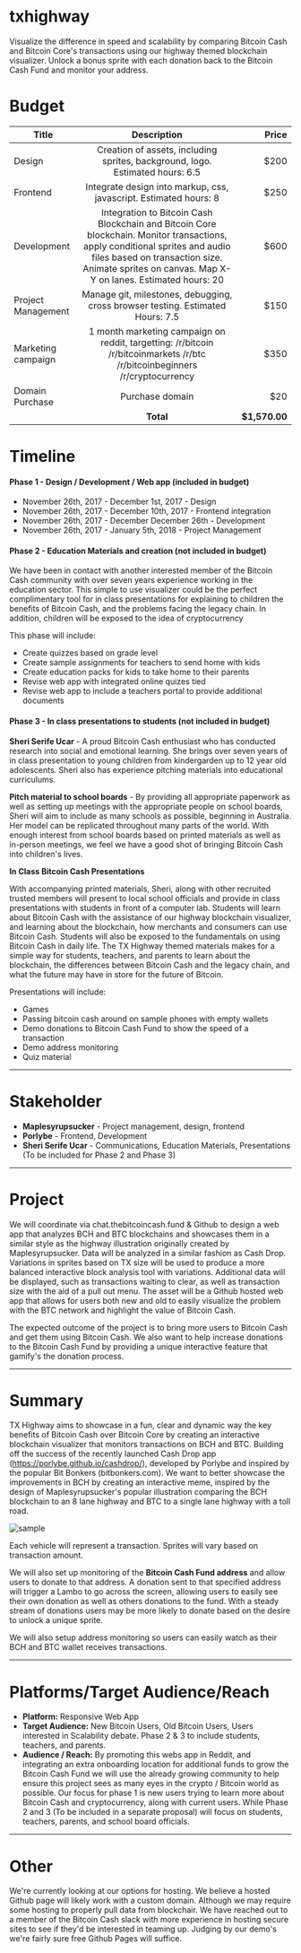 # txhighway

Visualize the difference in speed and scalability by comparing Bitcoin Cash and Bitcoin Core's transactions using our highway themed blockchain visualizer. Unlock a bonus sprite with each donation back to the Bitcoin Cash Fund and monitor your address. 


Budget
===

| Title         | Description           | Price  |
| ------------- |:-------------:| -----:|
| Design      | Creation of assets, including sprites, background, logo. Estimated hours: 6.5  | $200 |
| Frontend      | Integrate design into markup, css, javascript. Estimated hours: 8  | $250 |
| Development      | Integration to Bitcoin Cash Blockchain and Bitcoin Core blockchain. Monitor transactions, apply conditional sprites and audio files based on transaction size. Animate sprites on canvas. Map X-Y on lanes. Estimated hours: 20     |   $600 |
| Project Management  | Manage git, milestones, debugging, cross browser testing. Estimated Hours: 7.5     |    $150 |
| Marketing campaign | 1 month marketing campaign on reddit, targetting: /r/bitcoin /r/bitcoinmarkets /r/btc /r/bitcoinbeginners /r/cryptocurrency | $350|
|Domain Purchase | Purchase domain | $20 |
| | **Total** | **$1,570.00**|

Timeline
===


#### Phase 1 - Design / Development / Web app (included in budget)

- November 26th, 2017 - December 1st, 2017 - Design 
- November 26th, 2017 - December 10th, 2017 - Frontend integration
- November 26th, 2017 - December December 26th - Development
- November 26th, 2017 - January 5th, 2018 - Project Management

#### Phase 2 - Education Materials and creation (not included in budget)

We have been in contact with another interested member of the Bitcoin Cash community with over seven years experience working in the education sector. This simple to use visualizer could be the perfect complimentary tool for in class presentations for explaining to children the benefits of Bitcoin Cash, and the problems facing the legacy chain. In addition, children will be exposed to the idea of cryptocurrency 

This phase will include:

- Create quizzes based on grade level
- Create sample assignments for teachers to send home with kids
- Create education packs for kids to take home to their parents
- Revise web app with integrated online quizes tied
- Revise web app to include a teachers portal   to provide additional documents 

#### Phase 3 - In class presentations to students (not included in budget)

**Sheri Serife Ucar** - A proud Bitcoin Cash enthusiast who has conducted research into social and emotional learning. She brings over seven years of in class presentation to young children from kindergarden up to 12 year old adolescents. Sheri also has experience pitching materials into educational curriculums. 

**Pitch material to school boards** - By providing all appropriate paperwork as well as setting up meetings with the appropriate people on school boards, Sheri will aim to include as many schools as possible, beginning in Australia. Her model can be replicated throughout many parts of the world. With enough interest from school boards based on printed materials as well as in-person meetings, we feel we have a good shot of bringing Bitcoin Cash into children's lives. 

**In Class Bitcoin Cash Presentations**

With accompanying printed materials, Sheri, along with other recruited trusted members will present to local school officials and provide in class presentations with students in front of a computer lab. Students will learn about Bitcoin Cash with the assistance of our highway blockchain visualizer, and learning about the blockchain, how merchants and consumers can use Bitcoin Cash. Students will also be exposed to the fundamentals on using Bitcoin Cash in daily life. The TX Highway themed materials makes for a simple way for students, teachers, and parents to learn about the blockchain, the differences between Bitcoin Cash and the legacy chain, and what the future may have in store for the future of Bitcoin.


Presentations will include: 

- Games
- Passing bitcoin cash around on sample phones with empty wallets
- Demo donations to Bitcoin Cash Fund to show the speed of a transaction
- Demo address monitoring
- Quiz material


___

Stakeholder
===

+ **Maplesyrupsucker** - Project management, design, frontend
+ **Porlybe** - Frontend, Development
+ **Sheri Serife Ucar** - Communications, Education Materials, Presentations (To be included for Phase 2 and Phase 3)

___

Project
===

We will coordinate via chat.thebitcoincash.fund & Github to design a web app that analyzes BCH and BTC blockchains and showcases them in a similar style as the highway illustration originally created by Maplesyrupsucker. Data will be analyzed in a similar fashion as Cash Drop. Variations in sprites based on TX size will be used to produce a more balanced interactive block analysis tool with variations. Additional data will be displayed, such as transactions waiting to clear, as well as transaction size with the aid of a pull out menu. The asset will be a Github hosted web app that allows for users both new and old to easily visualize the problem with the BTC network and highlight the value of Bitcoin Cash.  

The expected outcome of the project is to bring more users to Bitcoin Cash and get them using Bitcoin Cash. We also want to help increase donations to the Bitcoin Cash Fund by providing a unique interactive feature that gamify's the donation process.

___

Summary
===

TX Highway aims to showcase in a fun, clear and dynamic way the key benefits of Bitcoin Cash over Bitcoin Core by creating an interactive blockchain visualizer that monitors transactions on BCH and BTC. Building off the success of the recently launched Cash Drop app (https://porlybe.github.io/cashdrop/), developed by Porlybe and inspired by the popular Bit Bonkers (bitbonkers.com). We want to better showcase the improvements in BCH by creating an interactive meme, inspired by the design of Maplesyrupsucker's popular illustration comparing the BCH blockchain to an 8 lane highway and BTC to a single lane highway with a toll road. 

![sample](https://puu.sh/ytDPL/5e6d00e149.png "Sample")

Each vehicle will represent a transaction. Sprites will vary based on transaction amount. 

We will also set up monitoring of the **Bitcoin Cash Fund address** and allow users to donate to that address. A donation sent to that specified address will trigger a Lambo to go across the screen, allowing users to easily see their own donation as well as others donations to the fund. With a steady stream of donations users may be more likely to donate based on the desire to unlock a unique sprite. 

We will also setup address monitoring so users can easily watch as their BCH and BTC wallet receives transactions.

___


Platforms/Target Audience/Reach
===

+ **Platform:** Responsive Web App
+ **Target Audience:** New Bitcoin Users, Old Bitcoin Users, Users interested in Scalability debate. Phase 2 & 3 to include students, teachers, and parents.
+ **Audience / Reach:** By promoting this webs app in Reddit, and integrating an extra onboarding location for additional funds to grow the Bitcoin Cash Fund we will use the already growing community to help ensure this project sees as many eyes in the crypto / Bitcoin world as possible. Our focus for phase 1 is new users trying to learn more about Bitcoin Cash and cryptocurrency, along with current users. While Phase 2 and 3 (To be included in a separate proposal) will focus on students, teachers, parents, and school board officials.

___

Other
===

We're currently looking at our options for hosting. We believe a hosted Github page will likely work with a custom domain. Although we may require some hosting to properly pull data from blockchair. We have reached out to a member of the Bitcoin Cash slack with more experience in hosting secure sites to see if they'd be interested in teaming up. Judging by our demo's we're fairly sure free Github Pages will suffice.
